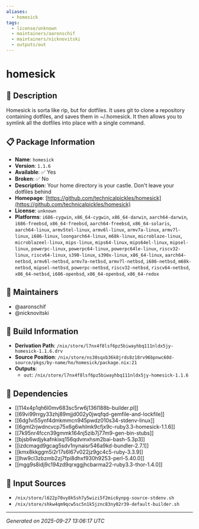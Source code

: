```yaml
---
aliases:
  - homesick
tags:
  - license/unknown
  - maintainers/aaronschif
  - maintainers/nicknovitski
  - outputs/out
---
```


# homesick

## 📝 Description

Homesick is sorta like rip, but for dotfiles. It uses git to clone a repository containing
dotfiles, and saves them in ~/.homesick. It then allows you to symlink all the dotfiles into
place with a single command.


## 📋 Package Information

- **Name**: `homesick`
- **Version**: `1.1.6`
- **Available**: ✅ Yes
- **Broken**: ✅ No
- **Description**: Your home directory is your castle. Don't leave your dotfiles behind
- **Homepage**: [https://github.com/technicalpickles/homesick](https://github.com/technicalpickles/homesick)
- **License**: `unknown`
- **Platforms**: `i686-cygwin`, `x86_64-cygwin`, `x86_64-darwin`, `aarch64-darwin`, `i686-freebsd`, `x86_64-freebsd`, `aarch64-freebsd`, `x86_64-solaris`, `aarch64-linux`, `armv5tel-linux`, `armv6l-linux`, `armv7a-linux`, `armv7l-linux`, `i686-linux`, `loongarch64-linux`, `m68k-linux`, `microblaze-linux`, `microblazeel-linux`, `mips-linux`, `mips64-linux`, `mips64el-linux`, `mipsel-linux`, `powerpc-linux`, `powerpc64-linux`, `powerpc64le-linux`, `riscv32-linux`, `riscv64-linux`, `s390-linux`, `s390x-linux`, `x86_64-linux`, `aarch64-netbsd`, `armv6l-netbsd`, `armv7a-netbsd`, `armv7l-netbsd`, `i686-netbsd`, `m68k-netbsd`, `mipsel-netbsd`, `powerpc-netbsd`, `riscv32-netbsd`, `riscv64-netbsd`, `x86_64-netbsd`, `i686-openbsd`, `x86_64-openbsd`, `x86_64-redox`
## 👥 Maintainers

- @aaronschif
- @nicknovitski


## 🔧 Build Information

- **Derivation Path**: `/nix/store/l7nx4f8lsf6pz5biwayhbq111nldx5jy-homesick-1.1.6.drv`
- **Source Position**: `/nix/store/ns30sqxb36k8jrds8z18rv96bpnwc60d-source/pkgs/by-name/ho/homesick/package.nix:21`
- **Outputs**:
  - `out`:  `/nix/store/l7nx4f8lsf6pz5biwayhbq111nldx5jy-homesick-1.1.6`

## 🔗 Dependencies

- [[114x4p1qh6l0mv683sc5rw6j136l188b-builder.pl]]
- [[69vi99rrgy33zhj89mjjd002y0jwqfqd-gemfile-and-lockfile]]
- [[6dg1vi55ynf4dmkmmcn945pwdz010s34-stdenv-linux]]
- [[6gml2rjwdncvcp75x6g6whlmk9cfjx9c-ruby3.3-homesick-1.1.6]]
- [[7k95nr4fccn39gmmk164nj5zib7j77m9-gen-bin-stubs]]
- [[bjsb6wdjykafnkixq156qdvmxhsm2bai-bash-5.3p3]]
- [[izdcmagd9gcag5sdv1nynaisr546a9kd-bundler-2.7.1]]
- [[kmx8kkggm5i2r17s6l67v022jz9gc4c5-ruby-3.3.9]]
- [[lhw9cl3zbzmb2zj7fpi8dhxf930h9253-perl-5.40.0]]
- [[mgg9s8idj9c194zd9qrxggjhcbarma22-ruby3.3-thor-1.4.0]]

## 📁 Input Sources

- `/nix/store/l622p70vy8k5sh7y5wizi5f2mic6ynpg-source-stdenv.sh`
- `/nix/store/shkw4qm9qcw5sc5n1k5jznc83ny02r39-default-builder.sh`

---
*Generated on 2025-09-27 13:06:17 UTC*
